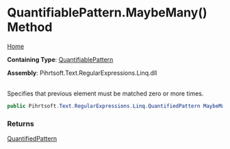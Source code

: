 # QuantifiablePattern\.MaybeMany\(\) Method

[Home](../../../../../../README.md)

**Containing Type**: [QuantifiablePattern](../README.md)

**Assembly**: Pihrtsoft\.Text\.RegularExpressions\.Linq\.dll

\
Specifies that previous element must be matched zero or more times\.

```csharp
public Pihrtsoft.Text.RegularExpressions.Linq.QuantifiedPattern MaybeMany()
```

### Returns

[QuantifiedPattern](../../QuantifiedPattern/README.md)

